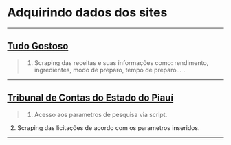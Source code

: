 # Adquirindo dados dos sites

----
## [Tudo Gostoso](https://www.tudogostoso.com.br/receitas)

> 1. Scraping das receitas e suas informações como: rendimento, ingredientes, modo de preparo, tempo de preparo...
.
----
## [Tribunal de Contas do Estado do Piauí ](https://sistemas.tce.pi.gov.br/muralic/)

> 1. Acesso aos parametros de pesquisa via script.
2. Scraping das licitações de acordo com os parametros inseridos.

----
